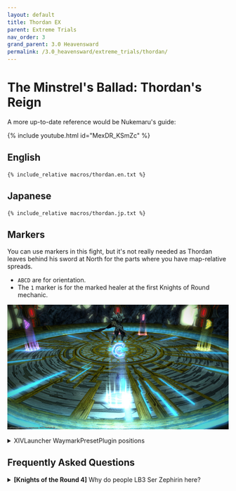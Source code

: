 ```yaml
---
layout: default
title: Thordan EX
parent: Extreme Trials
nav_order: 3
grand_parent: 3.0 Heavensward
permalink: /3.0_heavensward/extreme_trials/thordan/
---
```


# The Minstrel's Ballad: Thordan's Reign

A more up-to-date reference would be Nukemaru's guide:

{% include youtube.html id="MexDR_KSmZc" %}

## English
```
{% include_relative macros/thordan.en.txt %}
```

## Japanese
```
{% include_relative macros/thordan.jp.txt %}
```

## Markers

You can use markers in this fight, but it's not really needed as Thordan leaves behind his sword at North for the parts where you have map-relative spreads.

- `ABCD` are for orientation.
- The `1` marker is for the marked healer at the first Knights of Round mechanic.

![](images/markers.jpg)
<details markdown=block>
<summary>XIVLauncher WaymarkPresetPlugin positions</summary>

```json
{
  "Name":"Thordan EX",
  "MapID":91,
  "A":{"X":0.0,"Y":0.039,"Z":-19.0,"ID":0,"Active":true},
  "B":{"X":19.0,"Y":0.039,"Z":0.0,"ID":1,"Active":true},
  "C":{"X":0.0,"Y":0.039,"Z":19.0,"ID":2,"Active":true},
  "D":{"X":-19.0,"Y":0.039,"Z":0.0,"ID":3,"Active":true},
  "One":{"X":8.03,"Y":0.039,"Z":-17.22,"ID":4,"Active":true},
  "Two":{"X":0.0,"Y":0.0,"Z":0.0,"ID":5,"Active":false},
  "Three":{"X":0.0,"Y":0.0,"Z":0.0,"ID":6,"Active":false},
  "Four":{"X":0.0,"Y":0.0,"Z":0.0,"ID":7,"Active":false}
}
```
```json
{
  "Name":"Thordan Unreal",
  "MapID":963,
  "A":{"X":0.0,"Y":0.039,"Z":-19.0,"ID":0,"Active":true},
  "B":{"X":19.0,"Y":0.039,"Z":0.0,"ID":1,"Active":true},
  "C":{"X":0.0,"Y":0.039,"Z":19.0,"ID":2,"Active":true},
  "D":{"X":-19.0,"Y":0.039,"Z":0.0,"ID":3,"Active":true},
  "One":{"X":8.03,"Y":0.039,"Z":-17.22,"ID":4,"Active":true},
  "Two":{"X":0.0,"Y":0.0,"Z":0.0,"ID":5,"Active":false},
  "Three":{"X":0.0,"Y":0.0,"Z":0.0,"ID":6,"Active":false},
  "Four":{"X":0.0,"Y":0.0,"Z":0.0,"ID":7,"Active":false}
}
```

</details>


## Frequently Asked Questions

<details markdown=block>
<summary><b>[Knights of the Round 4]</b> Why do people LB3 Ser Zephirin here?</summary>
<table>
  <tr><td><p>Thordan is immune while tethered to Ser Zephirin.</p>
  <p>If you're reaching this part of the fight, chances are something has gone wrong in the previous Knights of the Round for Thordan to still be alive at this point.</p>
  <p>If that's the case, then there's also a good chance that the party may struggle to bring Ser Zephirin's HP low enough to survive this Sacred Cross.</p></td></tr>
</table>
</details>